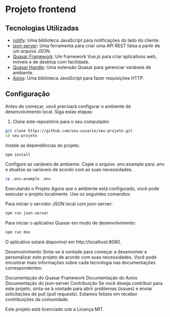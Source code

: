 # Projeto frontend

## Tecnologias Utilizadas

- [notify](https://github.com/notifyjs/notifyjs): Uma biblioteca JavaScript para notificações do lado do cliente.
- [json-server](https://github.com/typicode/json-server): Uma ferramenta para criar uma API REST falsa a partir de um arquivo JSON.
- [Quasar Framework](https://quasar.dev/): Um framework Vue.js para criar aplicativos web, móveis e de desktop com facilidade.
- [Quasar Handle](https://github.com/quasarframework/app-extension-qenv): Uma extensão Quasar para gerenciar variáveis de ambiente.
- [Axios](https://axios-http.com/): Uma biblioteca JavaScript para fazer requisições HTTP.

## Configuração

Antes de começar, você precisará configurar o ambiente de desenvolvimento local. Siga estas etapas:

1. Clone este repositório para o seu computador.

```bash
git clone https://github.com/seu-usuario/seu-projeto.git
cd seu-projeto
```
Instale as dependências do projeto.
```bash
npm install
```
Configure as variáveis de ambiente. Copie o arquivo .env.example para .env e atualize as variáveis de acordo com as suas necessidades.
```bash
cp .env.example .env
```
Executando o Projeto
Agora que o ambiente está configurado, você pode executar o projeto localmente. Use os seguintes comandos:

Para iniciar o servidor JSON local com json-server:
```bash
npm run json-server
```
Para iniciar o aplicativo Quasar em modo de desenvolvimento:
```bash
npm run dev
```
O aplicativo estará disponível em http://localhost:8080.

Desenvolvimento
Sinta-se à vontade para começar a desenvolver e personalizar este projeto de acordo com suas necessidades. Você pode encontrar mais informações sobre cada tecnologia nas documentações correspondentes:

Documentação do Quasar Framework
Documentação do Axios
Documentação do json-server
Contribuição
Se você deseja contribuir para este projeto, sinta-se à vontade para abrir problemas (issues) e enviar solicitações de pull (pull requests). Estamos felizes em receber contribuições da comunidade.


Este projeto está licenciado sob a Licença MIT.
